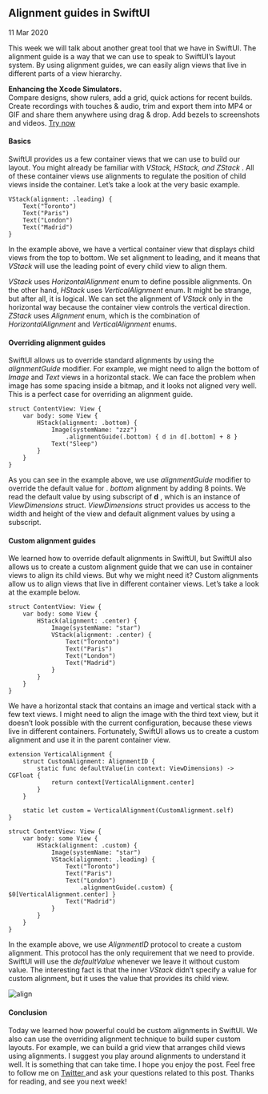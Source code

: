##  Alignment guides in SwiftUI

11 Mar 2020

This week we will talk about another great tool that we have in SwiftUI. The
alignment guide is a way that we can use to speak to SwiftUI’s layout system.
By using alignment guides, we can easily align views that live in different
parts of a view hierarchy.

**Enhancing the Xcode Simulators.**  
Compare designs, show rulers, add a grid, quick actions for recent builds.
Create recordings with touches & audio, trim and export them into MP4 or GIF
and share them anywhere using drag & drop. Add bezels to screenshots and
videos. [ Try now ](https://gumroad.com/a/931293139/ftvbh)

####  Basics

SwiftUI provides us a few container views that we can use to build our layout.
You might already be familiar with _VStack, HStack, and ZStack_ . All of these
container views use alignments to regulate the position of child views inside
the container. Let’s take a look at the very basic example.

    
    
    VStack(alignment: .leading) {
        Text("Toronto")
        Text("Paris")
        Text("London")
        Text("Madrid")
    }
    

In the example above, we have a vertical container view that displays child
views from the top to bottom. We set alignment to leading, and it means that
_VStack_ will use the leading point of every child view to align them.

_VStack_ uses _HorizontalAlignment_ enum to define possible alignments. On the
other hand, _HStack_ uses _VerticalAlignment_ enum. It might be strange, but
after all, it is logical. We can set the alignment of _VStack_ only in the
horizontal way because the container view controls the vertical direction.
_ZStack_ uses _Alignment_ enum, which is the combination of
_HorizontalAlignment_ and _VerticalAlignment_ enums.

####  Overriding alignment guides

SwiftUI allows us to override standard alignments by using the
_alignmentGuide_ modifier. For example, we might need to align the bottom of
_Image_ and _Text_ views in a horizontal stack. We can face the problem when
image has some spacing inside a bitmap, and it looks not aligned very well.
This is a perfect case for overriding an alignment guide.

    
    
    struct ContentView: View {
        var body: some View {
            HStack(alignment: .bottom) {
                Image(systemName: "zzz")
                    .alignmentGuide(.bottom) { d in d[.bottom] + 8 }
                Text("Sleep")
            }
        }
    }
    

As you can see in the example above, we use _alignmentGuide_ modifier to
override the default value for . _bottom_ alignment by adding 8 points. We
read the default value by using subscript of **d** , which is an instance of
_ViewDimensions_ struct. _ViewDimensions_ struct provides us access to the
width and height of the view and default alignment values by using a
subscript.

####  Custom alignment guides

We learned how to override default alignments in SwiftUI, but SwiftUI also
allows us to create a custom alignment guide that we can use in container
views to align its child views. But why we might need it? Custom alignments
allow us to align views that live in different container views. Let’s take a
look at the example below.

    
    
    struct ContentView: View {
        var body: some View {
            HStack(alignment: .center) {
                Image(systemName: "star")
                VStack(alignment: .center) {
                    Text("Toronto")
                    Text("Paris")
                    Text("London")
                    Text("Madrid")
                }
            }
        }
    }
    

We have a horizontal stack that contains an image and vertical stack with a
few text views. I might need to align the image with the third text view, but
it doesn’t look possible with the current configuration, because these views
live in different containers. Fortunately, SwiftUI allows us to create a
custom alignment and use it in the parent container view.

    
    
    extension VerticalAlignment {
        struct CustomAlignment: AlignmentID {
            static func defaultValue(in context: ViewDimensions) -> CGFloat {
                return context[VerticalAlignment.center]
            }
        }
    
        static let custom = VerticalAlignment(CustomAlignment.self)
    }
    
    struct ContentView: View {
        var body: some View {
            HStack(alignment: .custom) {
                Image(systemName: "star")
                VStack(alignment: .leading) {
                    Text("Toronto")
                    Text("Paris")
                    Text("London")
                        .alignmentGuide(.custom) { $0[VerticalAlignment.center] }
                    Text("Madrid")
                }
            }
        }
    }
    

In the example above, we use _AlignmentID_ protocol to create a custom
alignment. This protocol has the only requirement that we need to provide.
SwiftUI will use the _defaultValue_ whenever we leave it without custom value.
The interesting fact is that the inner _VStack_ didn’t specify a value for
custom alignment, but it uses the value that provides its child view.

![align](/public/align.png)

####  Conclusion

Today we learned how powerful could be custom alignments in SwiftUI. We also
can use the overriding alignment technique to build super custom layouts. For
example, we can build a grid view that arranges child views using alignments.
I suggest you play around alignments to understand it well. It is something
that can take time. I hope you enjoy the post. Feel free to follow me on [
Twitter ](https://twitter.com/mecid) and ask your questions related to this
post. Thanks for reading, and see you next week!

